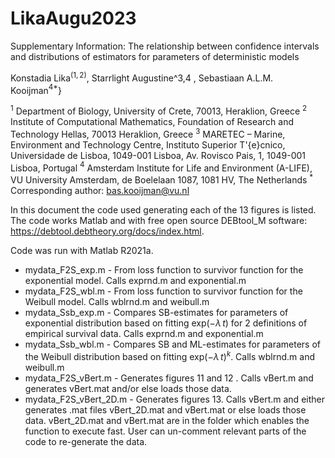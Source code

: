 # LikaAugu2023
Supplementary Information: The relationship between confidence intervals and distributions of estimators for parameters of deterministic models

Konstadia Lika$^(1,2)$, Starrlight Augustine^3,4 , Sebastiaan A.L.M. Kooijman$^{4\ast}$}
  
$^1$ Department of Biology, University of Crete, 70013, Heraklion, Greece
$^2$ Institute of Computational Mathematics,
Foundation of Research and Technology Hellas, 70013 Heraklion, Greece
$^3$ MARETEC – Marine, Environment and Technology Centre, 
Instituto Superior T\'{e}cnico, Universidade de Lisboa, 1049-001 Lisboa, 
Av. Rovisco Pais, 1, 1049-001 Lisboa,
Portugal
$^4$  Amsterdam Institute for Life and Environment (A-LIFE), 
VU University Amsterdam, de Boelelaan 1087, 1081 HV, The Netherlands
$^\ast$ Corresponding author: bas.kooijman@vu.nl

In this document the code used generating each of the 13 figures is listed. The code works Matlab and with free open source DEBtool_M software: https://debtool.debtheory.org/docs/index.html.

Code was run with Matlab R2021a. 


*  mydata_F2S_exp.m - From loss function to survivor function for the exponential model. Calls exprnd.m and exponential.m
* mydata_F2S_wbl.m - From loss function to survivor function for the Weibull model. Calls wblrnd.m and weibull.m 
* mydata_Ssb_exp.m - Compares SB-estimates for parameters of exponential distribution based on fitting exp$(-\lambda \, t)$ for 2 definitions of empirical survival data. Calls exprnd.m and exponential.m
* mydata_Ssb_wbl.m - Compares SB and ML-estimates for parameters of the Weibull distribution based on fitting exp$(-\lambda \, t)^k$. Calls wblrnd.m and weibull.m 
* mydata_F2S_vBert.m - Generates figures 11 and 12 . Calls vBert.m and generates  vBert.mat and/or else loads those data.
* mydata_F2S_vBert_2D.m  - Generates figures 13. Calls vBert.m and either generates .mat files vBert\_2D.mat and vBert.mat or else loads those data. vBert\_2D.mat and vBert.mat are in the folder which enables the function to execute fast. User can un-comment relevant parts of the code to re-generate the data. 
